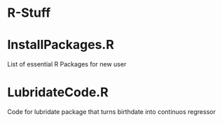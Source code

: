 # R-Stuff

# InstallPackages.R
List of essential R Packages for new user

# LubridateCode.R
Code for lubridate package that turns birthdate into continuos regressor
